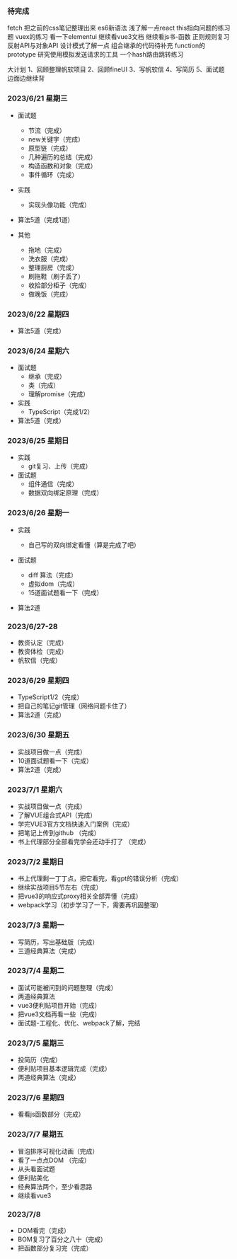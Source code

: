 ### 待完成
fetch
把之前的css笔记整理出来
es6新语法
浅了解一点react
this指向问题的练习题
vuex的练习
看一下elementui
继续看vue3文档
继续看js书-函数
正则规则复习
反射API与对象API
设计模式了解一点
组合继承的代码待补充
function的prototype
研究使用模拟发送请求的工具
一个hash路由跳转练习


大计划
1、回顾整理帆软项目
2、回顾fineUI
3、写帆软信
4、写简历
5、面试题边面边继续背

### 2023/6/21 星期三

- 面试题
  - 节流（完成）
  - new关键字（完成）
  - 原型链（完成）
  - 几种遍历的总结（完成）
  - 构造函数和对象（完成）
  - 事件循环（完成）

- 实践
  - 实现头像功能（完成）

- 算法5道（完成1道）
  
- 其他
  - 拖地（完成）
  - 洗衣服（完成）
  - 整理厨房（完成）
  - 刷拖鞋（刷子丢了）
  - 收拾部分柜子（完成）
  - 做晚饭（完成）

### 2023/6/22 星期四

- 算法5道（完成）

### 2023/6/24 星期六
- 面试题
  - 继承（完成）
  - 类（完成）
  - 理解promise（完成）
- 实践
  - TypeScript（完成1/2）
- 算法5道（完成）


### 2023/6/25 星期日
- 实践
  - git复习、上传（完成）
- 面试题
  - 组件通信（完成）
  - 数据双向绑定原理（完成）


### 2023/6/26 星期一
- 实践
  - 自己写的双向绑定看懂（算是完成了吧）
- 面试题
  - diff 算法（完成）
  - 虚拟dom（完成）
  - 15道面试题看一下（完成）

- 算法2道

### 2023/6/27-28 
- 教资认定（完成）
- 教资体检（完成）
- 帆软信（完成）


### 2023/6/29 星期四
- TypeScript1/2（完成）
- 把自己的笔记git管理（网络问题卡住了）
- 算法2道（完成）

### 2023/6/30 星期五
- 实战项目做一点（完成）
- 10道面试题看一下（完成）
- 算法2道（完成）

### 2023/7/1 星期六
- 实战项目做一点（完成）
- 了解VUE组合式API（完成）
- 学完VUE3官方文档快速入门案例（完成）
- 把笔记上传到github （完成）
- 书上代理部分全部看完学会还动手打了 （完成）

### 2023/7/2 星期日
- 书上代理剩一丁丁点，把它看完，看gpt的错误分析（完成）
- 继续实战项目5节左右（完成）
- 把vue3的响应式proxy相关全部弄懂（完成）
- webpack学习（初步学习了一下，需要再巩固整理）


### 2023/7/3 星期一
- 写简历，写出基础版（完成）
- 三道经典算法（完成）

### 2023/7/4 星期二
- 面试可能被问到的问题整理（完成）
- 两道经典算法
- vue3便利贴项目开始（完成）
- 把vue3文档再看一些（完成）
- 面试题-工程化、优化、webpack了解，完结

### 2023/7/5 星期三
- 投简历（完成）
- 便利贴项目基本逻辑完成（完成）
- 两道经典算法（完成）

### 2023/7/6 星期四
- 看看js函数部分（完成）
  
### 2023/7/7 星期五
- 冒泡排序可视化动画（完成）
- 看了一点点DOM （完成）
- 从头看面试题
- 便利贴美化
- 经典算法两个，至少看思路
- 继续看vue3

### 2023/7/8
- DOM看完（完成）
- BOM复习了百分之八十（完成）
- 把函数部分复习完（完成）